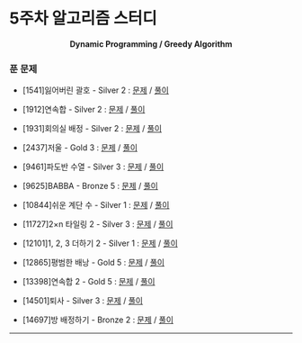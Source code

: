 # 5주차 알고리즘 스터디

<div align = center>
  <b>Dynamic Programming / Greedy Algorithm</b>
</div>

### 푼 문제

  - [1541]잃어버린 괄호 - Silver 2 : [문제](https://www.acmicpc.net/problem/1541) / [풀이](https://github.com/firemancha/Algorithm/tree/main/Baekjoon/Greedy/%5B1541%5D%EC%9E%83%EC%96%B4%EB%B2%84%EB%A6%B0%20%EA%B4%84%ED%98%B8)

  - [1912]연속합 - Silver 2 : [문제](https://www.acmicpc.net/problem/1912) / [풀이](https://github.com/firemancha/Algorithm/tree/main/Baekjoon/DynamicProgramming/%5B1912%5D%EC%97%B0%EC%86%8D%ED%95%A9)

  - [1931]회의실 배정 - Silver 2 : [문제](https://www.acmicpc.net/problem/1931) / [풀이](https://github.com/firemancha/Algorithm/tree/main/Baekjoon/Greedy/%5B1931%5D%ED%9A%8C%EC%9D%98%EC%8B%A4%20%EB%B0%B0%EC%A0%95)

  - [2437]저울 - Gold 3 : [문제](https//www.acmicpc.net/problem/2437) / [풀이](https://github.com/firemancha/Algorithm/tree/main/Baekjoon/Greedy/%5B2437%5D%EC%A0%80%EC%9A%B8)

  - [9461]파도반 수열 - Silver 3 : [문제](https://www.acmicpc.net/problem/9461) / [풀이](https://github.com/firemancha/Algorithm/tree/main/Baekjoon/DynamicProgramming/%5B9461%5D%ED%8C%8C%EB%8F%84%EB%B0%98%20%EC%88%98%EC%97%B4)

  - [9625]BABBA - Bronze 5 : [문제](https://www.acmicpc.net/problem/9625) / [풀이](https://github.com/firemancha/Algorithm/tree/main/Baekjoon/DynamicProgramming/%5B9625%5DBABBA)

  - [10844]쉬운 계단 수 - Silver 1 : [문제](https://www.acmicpc.net/problem/10844) / [풀이](https://github.com/firemancha/Algorithm/tree/main/Baekjoon/DynamicProgramming/%5B10844%5D%EC%89%AC%EC%9A%B4%20%EA%B3%84%EB%8B%A8%20%EC%88%98)

  - [11727]2×n 타일링 2 - Silver 3 : [문제](https://www.acmicpc.net/problem/11727) / [풀이](https://github.com/firemancha/Algorithm/tree/main/Baekjoon/DynamicProgramming/%5B11727%5D2%C3%97n%20%ED%83%80%EC%9D%BC%EB%A7%81%202)

  - [12101]1, 2, 3 더하기 2 - Silver 1 : [문제](https://www.acmicpc.net/problem/12101) / [풀이](https://github.com/firemancha/Algorithm/tree/main/Baekjoon/DynamicProgramming/%5B12101%5D1%2C%202%2C%203%20%EB%8D%94%ED%95%98%EA%B8%B0%202)

  - [12865]평범한 배낭 - Gold 5 : [문제](https://www.acmicpc.net/problem/12865) / [풀이](https://github.com/firemancha/Algorithm/tree/main/Baekjoon/DynamicProgramming/%5B12865%5D%ED%8F%89%EB%B2%94%ED%95%9C%20%EB%B0%B0%EB%82%AD)

  - [13398]연속합 2 - Gold 5 : [문제](https://www.acmicpc.net/problem/13398) / [풀이](https://github.com/firemancha/Algorithm/tree/main/Baekjoon/DynamicProgramming/%5B13398%5D%EC%97%B0%EC%86%8D%ED%95%A9%202)

  - [14501]퇴사 - Silver 3 : [문제](https://www.acmicpc.net/problem/14501) / [풀이](https://github.com/firemancha/Algorithm/tree/main/Baekjoon/DynamicProgramming/%5B14501%5D%ED%87%B4%EC%82%AC)

  - [14697]방 배정하기 - Bronze 2 : [문제](https://www.acmicpc.net/problem/14697) / [풀이](https://github.com/firemancha/Algorithm/tree/main/Baekjoon/BruteForce/%5B14697%5D%EB%B0%A9%20%EB%B0%B0%EC%A0%95%ED%95%98%EA%B8%B0)

---